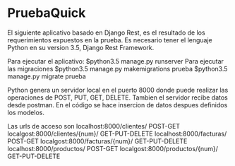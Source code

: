 # PruebaQuick

El siguiente aplicativo basado en Django Rest, es el resultado de los requerimientos expuestos en la prueba.
Es necesario tener el lenguaje Python en su version 3.5, Django Rest Framework.


Para ejecutar el aplicativo:
  $python3.5 manage.py runserver
Para ejecutar las migraciones
  $python3.5 manage.py makemigrations prueba
  $python3.5 manage.py migrate prueba
  
Python genera un servidor local en el puerto 8000 donde puede realizar las operaciones de POST, PUT, GET, DELETE.
Tambien el servidor recibe datos desde postman.
En el código se hace insercion de datos despues definidos los modelos.

Las urls de acceso son localhost:8000/clientes/ POST-GET
                       localgost:8000/clientes/{num}/ GET-PUT-DELETE
                       localhost:8000/facturas/ POST-GET
                       localgost:8000/facturas/{num}/ GET-PUT-DELETE
                       localhost:8000/productos/ POST-GET
                       localgost:8000/productos/{num}/ GET-PUT-DELETE

